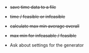 * ~~save time data to a file~~  
* ~~time / feasible or infeasible~~

* ~~calculate  max min average overall~~
* ~~max min for infeasable / feasible~~

 * Ask about settings for the generator
